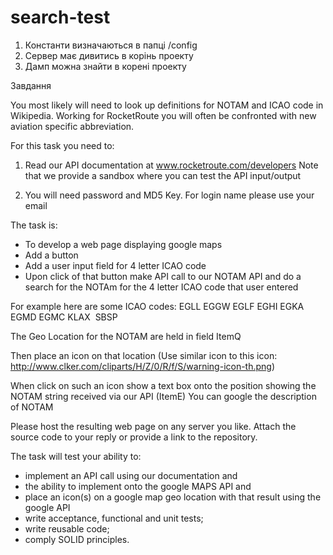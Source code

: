 # search-test

1. Константи визначаються в папці /config 
2. Сервер має дивитись в корінь проекту
3. Дамп можна знайти в корені проекту

Завдання

You most likely will need to look up definitions for NOTAM and ICAO code in Wikipedia.
Working for RocketRoute you will often be confronted with new aviation specific abbreviation.

For this task you need to:

1) Read our API documentation at www.rocketroute.com/developers
Note that we provide a sandbox where you can test the API input/output

2) You will need password and MD5 Key. For login name please use your email 

The task is:


- To develop a web page displaying google maps
- Add a button
- Add a user input field for 4 letter ICAO code
- Upon click of that button make API call to our NOTAM API and do a search for the NOTAm for the 4 letter ICAO code that user entered

For example here are some ICAO codes:
EGLL
EGGW
EGLF
EGHI
EGKA
EGMD
EGMC
KLAX 
SBSP

The Geo Location for the NOTAM are held in field ItemQ

Then place an icon on that location
(Use similar icon to this icon: http://www.clker.com/cliparts/H/Z/0/R/f/S/warning-icon-th.png)

When click on such an icon show a  text box onto the position showing the NOTAM string received via our API (ItemE)
You can google the description of NOTAM

Please host the resulting web page on any server you like. 
Attach the source code to your reply or provide a link to the repository.

The task will test your ability to:

- implement an API call using our documentation and
- the ability to implement onto the google MAPS API and
- place an icon(s) on a google map geo location with that result using the google API
- write acceptance, functional and unit tests;
- write reusable code;
- comply SOLID principles.
